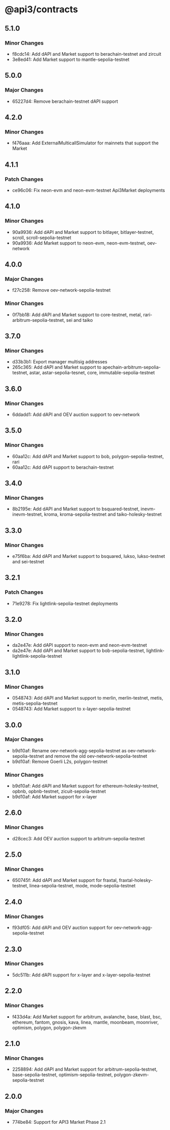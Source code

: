 # @api3/contracts

## 5.1.0

### Minor Changes

- f8cdc14: Add dAPI and Market support to berachain-testnet and zircuit
- 3e8ed41: Add Market support to mantle-sepolia-testnet

## 5.0.0

### Major Changes

- 65227d4: Remove berachain-testnet dAPI support

## 4.2.0

### Minor Changes

- f476aaa: Add ExternalMulticallSimulator for mainnets that support the Market

## 4.1.1

### Patch Changes

- ce96c06: Fix neon-evm and neon-evm-testnet Api3Market deployments

## 4.1.0

### Minor Changes

- 90a9936: Add dAPI and Market support to bitlayer, bitlayer-testnet, scroll, scroll-sepolia-testnet
- 90a9936: Add Market support to neon-evm, neon-evm-testnet, oev-network

## 4.0.0

### Major Changes

- f27c258: Remove oev-network-sepolia-testnet

### Minor Changes

- 0f7bb18: Add dAPI and Market support to core-testnet, metal, rari-arbitrum-sepolia-testnet, sei and taiko

## 3.7.0

### Minor Changes

- d33b3b1: Export manager multisig addresses
- 265c365: Add dAPI and Market support to apechain-arbitrum-sepolia-testnet, astar, astar-sepolia-tesnet, core, immutable-sepolia-testnet

## 3.6.0

### Minor Changes

- 6ddadd1: Add dAPI and OEV auction support to oev-network

## 3.5.0

### Minor Changes

- 60aa12c: Add dAPI and Market support to bob, polygon-sepolia-testnet, rari
- 60aa12c: Add dAPI support to berachain-testnet

## 3.4.0

### Minor Changes

- 8b2195e: Add dAPI and Market support to bsquared-testnet, inevm- inevm-testnet, kroma, kroma-sepolia-testnet and taiko-holesky-testnet

## 3.3.0

### Minor Changes

- e75f6ba: Add dAPI and Market support to bsquared, lukso, lukso-testnet and sei-testnet

## 3.2.1

### Patch Changes

- 71e9278: Fix lightlink-sepolia-testnet deployments

## 3.2.0

### Minor Changes

- da2e47e: Add dAPI support to neon-evm and neon-evm-testnet
- da2e47e: Add dAPI and Market support to bob-sepolia-testnet, lightlink- lightlink-sepolia-testnet

## 3.1.0

### Minor Changes

- 0548743: Add dAPI and Market support to merlin, merlin-testnet, metis, metis-sepolia-testnet
- 0548743: Add Market support to x-layer-sepolia-testnet

## 3.0.0

### Major Changes

- b9d10af: Rename oev-network-agg-sepolia-testnet as oev-network-sepolia-testnet and remove the old oev-network-sepolia-testnet
- b9d10af: Remove Goerli L2s, polygon-testnet

### Minor Changes

- b9d10af: Add dAPI and Market support for ethereum-holesky-testnet, opbnb, opbnb-testnet, zicuit-sepolia-testnet
- b9d10af: Add Market support for x-layer

## 2.6.0

### Minor Changes

- d28cec3: Add OEV auction support to arbitrum-sepolia-testnet

## 2.5.0

### Minor Changes

- 650745f: Add dAPI and Market support for fraxtal, fraxtal-holesky-testnet, linea-sepolia-testnet, mode, mode-sepolia-testnet

## 2.4.0

### Minor Changes

- f93df05: Add dAPI and OEV auction support for oev-network-agg-sepolia-testnet

## 2.3.0

### Minor Changes

- 5dc511b: Add dAPI support for x-layer and x-layer-sepolia-testnet

## 2.2.0

### Minor Changes

- f433d4a: Add Market support for arbitrum, avalanche, base, blast, bsc, ethereum, fantom, gnosis, kava, linea, mantle, moonbeam, moonriver, optimism, polygon, polygon-zkevm

## 2.1.0

### Minor Changes

- 2258894: Add dAPI and Market support for arbitrum-sepolia-testnet, base-sepolia-testnet, optimism-sepolia-testnet, polygon-zkevm-sepolia-testnet

## 2.0.0

### Major Changes

- 774be84: Support for API3 Market Phase 2.1
